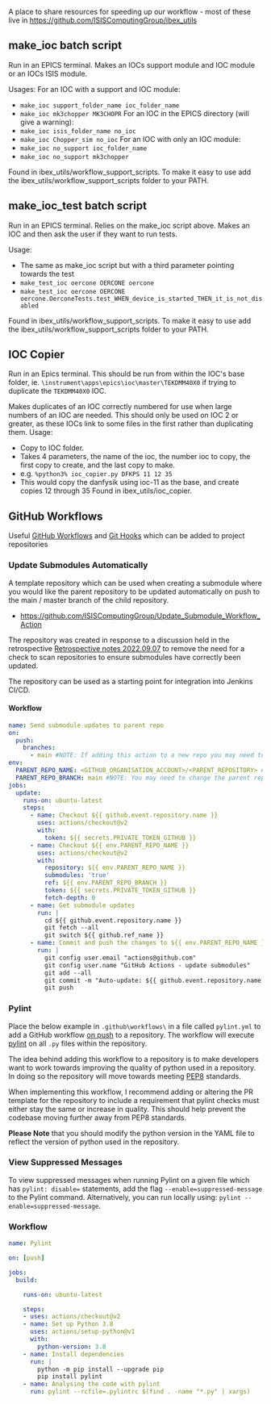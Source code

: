A place to share resources for speeding up our workflow - most of these live in https://github.com/ISISComputingGroup/ibex_utils

## make_ioc batch script

Run in an EPICS terminal.
Makes an IOCs support module and IOC module or an IOCs ISIS module.

Usages: 
For an IOC with a support and IOC module: 
- `make_ioc support_folder_name ioc_folder_name`
- `make_ioc mk3chopper MK3CHOPR`
For an IOC in the EPICS directory (will give a warning): 
- `make_ioc isis_folder_name no_ioc`
- `make_ioc Chopper_sim no_ioc`
For an IOC with only an IOC module: 
- `make_ioc no_support ioc_folder_name`
- `make_ioc no_support mk3chopper`

Found in ibex_utils/workflow_support_scripts.
To make it easy to use add the ibex_utils/workflow_support_scripts folder to your PATH.

## make_ioc_test batch script

Run in an EPICS terminal.
Relies on the make_ioc script above.
Makes an IOC and then ask the user if they want to run tests.

Usage: 
- The same as make_ioc script but with a third parameter pointing towards the test
- `make_test_ioc oercone OERCONE oercone`
- `make_test_ioc oercone OERCONE oercone.OerconeTests.test_WHEN_device_is_started_THEN_it_is_not_disabled`

Found in ibex_utils/workflow_support_scripts.
To make it easy to use add the ibex_utils/workflow_support_scripts folder to your PATH.

## IOC Copier
Run in an Epics terminal. This should be run from within the IOC's base folder, ie. `\instrument\apps\epics\ioc\master\TEKDMM40X0` if trying to duplicate the `TEKDMM40X0` IOC. 

Makes duplicates of an IOC correctly numbered for use when large numbers of an IOC are needed.
This should only be used on IOC 2 or greater, as these IOCs link to some files in the first rather than duplicating them.
Usage:
- Copy to IOC folder.
- Takes 4 parameters, the name of the ioc, the number ioc to copy, the first copy to create, and the last copy to make.
- e.g. `%python3% ioc_copier.py DFKPS 11 12 35`
- This would copy the danfysik using ioc-11 as the base, and create copies 12 through 35
Found in ibex_utils/ioc_copier.

## GitHub Workflows
Useful [GitHub Workflows](https://docs.github.com/en/actions/learn-github-actions) and [Git Hooks](https://git-scm.com/book/en/v2/Customizing-Git-Git-Hooks) which can be added to project repositories

### Update Submodules Automatically
A template repository which can be used when creating a submodule where you would like the parent repository to be updated automatically on push to the main / master branch of the child repository.
* https://github.com/ISISComputingGroup/Update_Submodule_Workflow_Action

The repository was created in response to a discussion held in the retrospective [Retrospective notes 2022.09.07](https://github.com/ISISComputingGroup/ibex_developers_manual/wiki/Retrospective-notes-2022.09.07) to remove the need for a check to scan repositories to ensure submodules have correctly been updated.

The repository can be used as a starting point for integration into Jenkins CI/CD.

#### Workflow
```YAML
name: Send submodule updates to parent repo
on:
  push:
    branches:
      - main #NOTE: If adding this action to a new repo you may need to change the child repo branch name
env:
  PARENT_REPO_NAME: <GITHUB_ORGANISATION_ACCOUNT>/<PARENT_REPOSITORY> #NOTE: You may need to change the parent repo
  PARENT_REPO_BRANCH: main #NOTE: You may need to change the parent repo branch name
jobs:
  update:
    runs-on: ubuntu-latest
    steps:
      - name: Checkout ${{ github.event.repository.name }}
        uses: actions/checkout@v2
        with:
          token: ${{ secrets.PRIVATE_TOKEN_GITHUB }}
      - name: Checkout ${{ env.PARENT_REPO_NAME }}
        uses: actions/checkout@v2
        with:
          repository: ${{ env.PARENT_REPO_NAME }}
          submodules: 'true'
          ref: ${{ env.PARENT_REPO_BRANCH }}
          token: ${{ secrets.PRIVATE_TOKEN_GITHUB }}
          fetch-depth: 0
      - name: Get submodule updates
        run: |
          cd ${{ github.event.repository.name }}
          git fetch --all
          git switch ${{ github.ref_name }}
      - name: Commit and push the changes to ${{ env.PARENT_REPO_NAME }}
        run: |
          git config user.email "actions@github.com"
          git config user.name "GitHub Actions - update submodules"
          git add --all
          git commit -m "Auto-update: ${{ github.event.repository.name }}" -m "This is an automatic update completed by GitHub Actions, using submodule_update.yml. It was triggered by a push to the ${{ github.ref_name }} branch of the ${{ github.event.repository.name }} submodule repo." || echo "No changes to commit"
          git push
```

### Pylint
Place the below example in `.github\workflows\` in a file called `pylint.yml` to add a GitHub workflow [on push](https://docs.github.com/en/actions/using-workflows/workflow-syntax-for-github-actions#on) to a repository.
The workflow will execute [pylint](https://pypi.org/project/pylint/) on all `.py` files within the repository.

The idea behind adding this workflow to a repository is to make developers want to work towards improving the quality of python used in a repository. In doing so the repository will move towards meeting [PEP8](https://www.python.org/dev/peps/pep-0008/) standards.

When implementing this workflow, I recommend adding or altering the PR template for the repository to include a requirement that pylint checks must either stay the same or increase in quality. This should help prevent the codebase moving further away from PEP8 standards. 

**Please Note** that you should modify the python version in the YAML file to reflect the version of python used in the repository.

### View Suppressed Messages
To view suppressed messages when running Pylint on a given file which has `pylint: disable=` statements, add the flag `--enable=suppressed-message` to the Pylint command. Alternatively, you can run locally using: `pylint --enable=suppressed-message`.

### Workflow
```YAML
name: Pylint

on: [push]

jobs:
  build:

    runs-on: ubuntu-latest

    steps:
    - uses: actions/checkout@v2
    - name: Set up Python 3.8
      uses: actions/setup-python@v1
      with:
        python-version: 3.8
    - name: Install dependencies
      run: |
        python -m pip install --upgrade pip
        pip install pylint
    - name: Analysing the code with pylint
      run: pylint --rcfile=.pylintrc $(find . -name "*.py" | xargs)
```